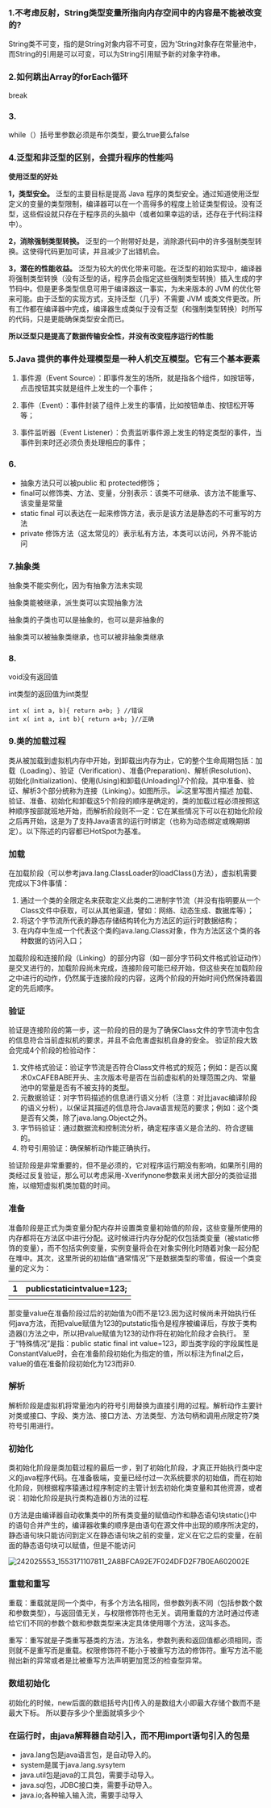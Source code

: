 ### 1.不考虑反射，String类型变量所指向内存空间中的内容是不能被改变的?

String类不可变，指的是String对象内容不可变，因为'String对象存在常量池中，而String的引用是可以可变，可以为String引用赋予新的对象字符串。

### 2.如何跳出Array的forEach循环

break

### 3.

while（）括号里参数必须是布尔类型，要么true要么false

### 4.泛型和非泛型的区别，会提升程序的性能吗

**使用泛型的好处**

**1，类型安全。** 泛型的主要目标是提高 Java 程序的类型安全。通过知道使用泛型定义的变量的类型限制，编译器可以在一个高得多的程度上验证类型假设。没有泛型，这些假设就只存在于程序员的头脑中（或者如果幸运的话，还存在于代码注释中）。

 **2，消除强制类型转换。** 泛型的一个附带好处是，消除源代码中的许多强制类型转换。这使得代码更加可读，并且减少了出错机会。

 **3，潜在的性能收益。** 泛型为较大的优化带来可能。在泛型的初始实现中，编译器将强制类型转换（没有泛型的话，程序员会指定这些强制类型转换）插入生成的字节码中。但是更多类型信息可用于编译器这一事实，为未来版本的 JVM 的优化带来可能。由于泛型的实现方式，支持泛型（几乎）不需要 JVM 或类文件更改。所有工作都在编译器中完成，编译器生成类似于没有泛型（和强制类型转换）时所写的代码，只是更能确保类型安全而已。

**所以泛型只是提高了数据传输安全性，并没有改变程序运行的性能**

### 5.Java 提供的事件处理模型是一种人机交互模型。它有三个基本要素

1) 事件源（Event Source）：即事件发生的场所，就是指各个组件，如按钮等，点击按钮其实就是组件上发生的一个事件；

2) 事件（Event）：事件封装了组件上发生的事情，比如按钮单击、按钮松开等等；

3) 事件监听器（Event Listener）：负责监听事件源上发生的特定类型的事件，当事件到来时还必须负责处理相应的事件；

### 6.

- 抽象方法只可以被public 和 protected修饰；
- final可以修饰类、方法、变量，分别表示：该类不可继承、该方法不能重写、该变量是常量
- static final 可以表达在一起来修饰方法，表示是该方法是静态的不可重写的方法
- private 修饰方法（这太常见的）表示私有方法，本类可以访问，外界不能访问

### 7.抽象类

抽象类不能实例化，因为有抽象方法未实现

抽象类能被继承，派生类可以实现抽象方法

抽象类的子类也可以是抽象的，也可以是非抽象的

抽象类可以被抽象类继承，也可以被非抽象类继承

### 8.

void没有返回值

int类型的返回值为int类型

```
int x( int a, b){ return a+b; } //错误
int x( int a, int b){ return a+b; }//正确
```

### 9.类的加载过程

类从被加载到虚拟机内存中开始，到卸载出内存为止，它的整个生命周期包括：加载（Loading）、验证（Verification）、准备(Preparation)、解析(Resolution)、初始化(Initialization)、使用(Using)和卸载(Unloading)7个阶段。其中准备、验证、解析3个部分统称为连接（Linking）。如图所示。
![这里写图片描述](http://img.blog.csdn.net/20160308184325593)
加载、验证、准备、初始化和卸载这5个阶段的顺序是确定的，类的加载过程必须按照这种顺序按部就班地开始，而解析阶段则不一定：它在某些情况下可以在初始化阶段之后再开始，这是为了支持Java语言的运行时绑定（也称为动态绑定或晚期绑定）。以下陈述的内容都已HotSpot为基准。

### **加载**

在加载阶段（可以参考java.lang.ClassLoader的loadClass()方法），虚拟机需要完成以下3件事情：

1. 通过一个类的全限定名来获取定义此类的二进制字节流（并没有指明要从一个Class文件中获取，可以从其他渠道，譬如：网络、动态生成、数据库等）；
2. 将这个字节流所代表的静态存储结构转化为方法区的运行时数据结构；
3. 在内存中生成一个代表这个类的java.lang.Class对象，作为方法区这个类的各种数据的访问入口；

加载阶段和连接阶段（Linking）的部分内容（如一部分字节码文件格式验证动作）是交叉进行的，加载阶段尚未完成，连接阶段可能已经开始，但这些夹在加载阶段之中进行的动作，仍然属于连接阶段的内容，这两个阶段的开始时间仍然保持着固定的先后顺序。

### **验证**

验证是连接阶段的第一步，这一阶段的目的是为了确保Class文件的字节流中包含的信息符合当前虚拟机的要求，并且不会危害虚拟机自身的安全。
验证阶段大致会完成4个阶段的检验动作：

1. 文件格式验证：验证字节流是否符合Class文件格式的规范；例如：是否以魔术0xCAFEBABE开头、主次版本号是否在当前虚拟机的处理范围之内、常量池中的常量是否有不被支持的类型。
2. 元数据验证：对字节码描述的信息进行语义分析（注意：对比javac编译阶段的语义分析），以保证其描述的信息符合Java语言规范的要求；例如：这个类是否有父类，除了java.lang.Object之外。
3. 字节码验证：通过数据流和控制流分析，确定程序语义是合法的、符合逻辑的。
4. 符号引用验证：确保解析动作能正确执行。

验证阶段是非常重要的，但不是必须的，它对程序运行期没有影响，如果所引用的类经过反复验证，那么可以考虑采用-Xverifynone参数来关闭大部分的类验证措施，以缩短虚拟机类加载的时间。

### **准备**

准备阶段是正式为类变量分配内存并设置类变量初始值的阶段，这些变量所使用的内存都将在方法区中进行分配。这时候进行内存分配的仅包括类变量（被static修饰的变量），而不包括实例变量，实例变量将会在对象实例化时随着对象一起分配在堆中。其次，这里所说的初始值“通常情况”下是数据类型的零值，假设一个类变量的定义为：

| 1    | publicstaticintvalue=123; |
| ---- | ------------------------- |
|      |                           |

那变量value在准备阶段过后的初始值为0而不是123.因为这时候尚未开始执行任何java方法，而把value赋值为123的putstatic指令是程序被编译后，存放于类构造器()方法之中，所以把value赋值为123的动作将在初始化阶段才会执行。
至于“特殊情况”是指：public static final int value=123，即当类字段的字段属性是ConstantValue时，会在准备阶段初始化为指定的值，所以标注为final之后，value的值在准备阶段初始化为123而非0.

### **解析**

解析阶段是虚拟机将常量池内的符号引用替换为直接引用的过程。解析动作主要针对类或接口、字段、类方法、接口方法、方法类型、方法句柄和调用点限定符7类符号引用进行。

### **初始化**

类初始化阶段是类加载过程的最后一步，到了初始化阶段，才真正开始执行类中定义的java程序代码。在准备极端，变量已经付过一次系统要求的初始值，而在初始化阶段，则根据程序猿通过程序制定的主管计划去初始化类变量和其他资源，或者说：初始化阶段是执行类构造器<clinit>()方法的过程.

<clinit>()方法是由编译器自动收集类中的所有类变量的赋值动作和静态语句块static{}中的语句合并产生的，编译器收集的顺序是由语句在源文件中出现的顺序所决定的，静态语句块只能访问到定义在静态语句块之前的变量，定义在它之后的变量，在前面的静态语句块可以赋值，但是不能访问

![242025553_1553171107811_2A8BFCA92E7F024DFD2F7B0EA602002E](https://i.loli.net/2021/04/26/AT62kJgEiVIKbpO.png)

### 重载和重写

重载：重载就是同一个类中，有多个方法名相同，但参数列表不同（包括参数个数和参数类型），与返回值无关，与权限修饰符也无关。调用重载的方法时通过传递给它们不同的参数个数和参数类型来决定具体使用哪个方法，这叫多态。

重写：重写就是子类重写基类的方法，方法名，参数列表和返回值都必须相同，否则就不是重写而是重载。权限修饰符不能小于被重写方法的修饰符。重写方法不能抛出新的异常或者是比被重写方法声明更加宽泛的检查型异常。

### 数组初始化

初始化的时候，new后面的数组括号内[]传入的是数组大小即最大存储个数而不是最大下标。 所以要存多少个里面就填多少个

### 在运行时，由java解释器自动引入，而不用import语句引入的包是

- java.lang包是java语言包，是自动导入的。
- system是属于java.lang.sysytem
- java.util包是java的工具包，需要手动导入。
- java.sql包，JDBC接口类，需要手动导入。
- java.io;各种输入输入流，需要手动导入

